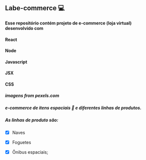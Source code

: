 ## Labe-commerce :computer:
#### Esse repositório contém projeto de e-commerce (loja virtual) desenvolvido com 
#### React 
#### Node
#### Javascript
#### JSX
#### CSS
##### imagens from pexels.com

##### e-commerce de itens espaciais :rocket: e diferentes linhas de produtos. 

##### As linhas de produto são:

- [x] Naves  
- [x] Foguetes   
- [x] Ônibus espaciais;

